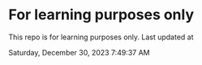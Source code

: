 # For learning purposes only
This repo is for learning purposes only.
Last updated at

Saturday, December 30, 2023 7:49:37 AM

